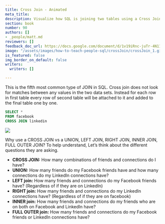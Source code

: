 ```yaml
---
title: Cross Join - Animated
meta_title: 
description: Visualize how SQL is joining two tables using a Cross Join.
section: book
number: 90
authors: []
- _people/matt.md
reviewers: []
feedback_doc_url: https://docs.google.com/document/d/1v19iRnc-juTr-4N11iw-vm3GyD_izU-QU3qJUV71G9Q/edit?usp=sharing
image: "/assets/images/how-to-teach-people-sql/crossJoin/crossJoin_1.gif"
is_featured: false
img_border_on_default: false
writers:
  writers: []

---
```

This is the fifth most common type of JOIN in SQL. Cross join does not look for matches between any values in the two data sets. Instead for each row in first table every row of second table will be attached to it and added to the final table one by one.

```sql
SELECT *
FROM facebook
CROSS JOIN linkedin
```

![](/assets/images/how-to-teach-people-sql/crossJoin/crossJoin_1.gif)

Why use a CROSS JOIN vs a UNION, LEFT JOIN, RIGHT JOIN, INNER JOIN, FULL OUTER JOIN? To help understand, Let’s think about the different questions they are asking.


* **CROSS JOIN:** How many combinations of friends and connections do I have?
* **UNION:** How many friends do my Facebook friends have and how many connections do my LinkedIn connections have?
* **LEFT join:** How many friends and connections do my Facebook friends have? (Regardless of if they are on LinkedIn)
* **RIGHT join:** How many friends and connections do my LinkedIn connections have? (Regardless of if they are on facebook)
* **INNER join:** How many friends and connections do my friends who are on both on Facebook and LinkedIn have?
* **FULL OUTER join:** How many friends and connections do my Facebook friends or LinkedIn connections have?